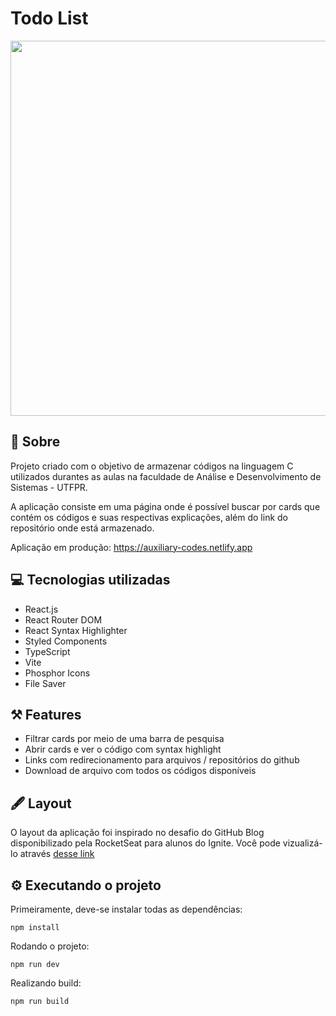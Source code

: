 # Todo List

<img src="https://github.com/oliver-zyn/auxiliary-codes/assets/89222905/8898e96a-5fc5-462c-a3aa-6756518d44f1" width="600" />

## 📖 Sobre

Projeto criado com o objetivo de armazenar códigos na linguagem C utilizados durantes as aulas na faculdade de Análise e Desenvolvimento de Sistemas - UTFPR.

A aplicação consiste em uma página onde é possível buscar por cards que contém os códigos e suas respectivas explicações, além do link do repositório onde está armazenado.

Aplicação em produção: https://auxiliary-codes.netlify.app

## 💻 Tecnologias utilizadas

- React.js
- React Router DOM
- React Syntax Highlighter
- Styled Components
- TypeScript
- Vite
- Phosphor Icons
- File Saver

## ⚒️ Features

- Filtrar cards por meio de uma barra de pesquisa
- Abrir cards e ver o código com syntax highlight
- Links com redirecionamento para arquivos / repositórios do github
- Download de arquivo com todos os códigos disponíveis

## 🖋️ Layout

O layout da aplicação foi inspirado no desafio do GitHub Blog disponibilizado pela RocketSeat para alunos do Ignite. Você pode vizualizá-lo através <a href="https://www.figma.com/community/file/1138814951106121051">desse link</a>

## ⚙️ Executando o projeto

Primeiramente, deve-se instalar todas as dependências:
```
npm install
```

Rodando o projeto:
```
npm run dev
```
Realizando build:
```
npm run build
```
